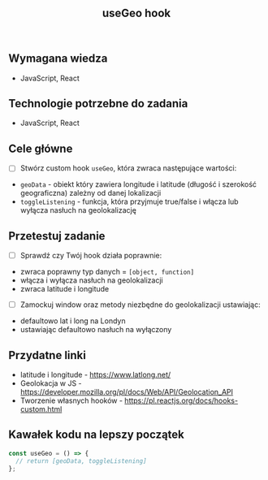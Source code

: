 <h2 align="center">useGeo hook</h2>

<br>

## Wymagana wiedza

- JavaScript, React

## Technologie potrzebne do zadania

- JavaScript, React

## Cele główne

- [ ] Stwórz custom hook `useGeo`, która zwraca następujące wartości:

* `geoData` - obiekt który zawiera longitude i latitude (długość i szerokość geograficzna) zależny od danej lokalizacji
* `toggleListening` - funkcja, która przyjmuje true/false i włącza lub wyłącza nasłuch na geolokalizację

## Przetestuj zadanie

- [ ] Sprawdź czy Twój hook działa poprawnie:

* zwraca poprawny typ danych = `[object, function]`
* włącza i wyłącza nasłuch na geolokalizacji
* zwraca latitude i longitude

- [ ] Zamockuj window oraz metody niezbędne do geolokalizacji ustawiając:

* defaultowo lat i long na Londyn
* ustawiając defaultowo nasłuch na wyłączony

## Przydatne linki

- latitude i longitude - https://www.latlong.net/
- Geolokacja w JS - https://developer.mozilla.org/pl/docs/Web/API/Geolocation_API
- Tworzenie własnych hooków - https://pl.reactjs.org/docs/hooks-custom.html

## Kawałek kodu na lepszy początek

```javascript
const useGeo = () => {
  // return [geoData, toggleListening]
};
```
